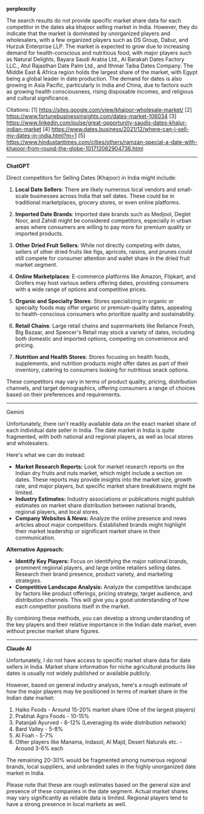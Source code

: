 **perplexcity**

The search results do not provide specific market share data for each competitor in the dates aka khajoor selling market in India. However, they do indicate that the market is dominated by unorganized players and wholesalers, with a few organized players such as DS Group, Dabur, and Hurzuk Enterprise LLP. The market is expected to grow due to increasing demand for health-conscious and nutritious food, with major players such as Natural Delights, Bayara Saudi Arabia Ltd., Al Barakah Dates Factory LLC., Atul Rajasthan Date Palm Ltd., and Ithmar Taiba Dates Company. The Middle East & Africa region holds the largest share of the market, with Egypt being a global leader in date production. The demand for dates is also growing in Asia Pacific, particularly in India and China, due to factors such as growing health consciousness, rising disposable incomes, and religious and cultural significance.

Citations:
[1] https://sites.google.com/view/khajoor-wholesale-market/
[2] https://www.fortunebusinessinsights.com/dates-market-106034
[3] https://www.linkedin.com/pulse/great-opportunity-saudis-dates-khajur-indian-market
[4] https://www.dates.business/2021/12/where-can-i-sell-my-dates-in-india.html?m=1
[5] https://www.hindustantimes.com/cities/others/ramzan-special-a-date-with-khajoor-from-round-the-globe-101712062904736.html

---

**ChatGPT**

Direct competitors for Selling Dates (Khajoor) in India might include:

1. **Local Date Sellers**: There are likely numerous local vendors and small-scale businesses across India that sell dates. These could be in traditional marketplaces, grocery stores, or even online platforms.

2. **Imported Date Brands**: Imported date brands such as Medjool, Deglet Noor, and Zahidi might be considered competitors, especially in urban areas where consumers are willing to pay more for premium quality or imported products.

3. **Other Dried Fruit Sellers**: While not directly competing with dates, sellers of other dried fruits like figs, apricots, raisins, and prunes could still compete for consumer attention and wallet share in the dried fruit market segment.

4. **Online Marketplaces**: E-commerce platforms like Amazon, Flipkart, and Grofers may host various sellers offering dates, providing consumers with a wide range of options and competitive prices.

5. **Organic and Specialty Stores**: Stores specializing in organic or specialty foods may offer organic or premium-quality dates, appealing to health-conscious consumers who prioritize quality and sustainability.

6. **Retail Chains**: Large retail chains and supermarkets like Reliance Fresh, Big Bazaar, and Spencer's Retail may stock a variety of dates, including both domestic and imported options, competing on convenience and pricing.

7. **Nutrition and Health Stores**: Stores focusing on health foods, supplements, and nutrition products might offer dates as part of their inventory, catering to consumers looking for nutritious snack options.

These competitors may vary in terms of product quality, pricing, distribution channels, and target demographics, offering consumers a range of choices based on their preferences and requirements.

---
Gemini

Unfortunately, there isn't readily available data on the exact market share of each individual date seller in India. The date market in India is quite fragmented, with both national and regional players, as well as local stores and wholesalers.

Here's what we can do instead:

- **Market Research Reports:** Look for market research reports on the Indian dry fruits and nuts market, which might include a section on dates. These reports may provide insights into the market size, growth rate, and major players, but specific market share breakdowns might be limited.
- **Industry Estimates:** Industry associations or publications might publish estimates on market share distribution between national brands, regional players, and local stores.
- **Company Websites & News:** Analyze the online presence and news articles about major competitors. Established brands might highlight their market leadership or significant market share in their communication.

**Alternative Approach:**

- **Identify Key Players:** Focus on identifying the major national brands, prominent regional players, and large online retailers selling dates. Research their brand presence, product variety, and marketing strategies.
- **Competitive Landscape Analysis:** Analyze the competitive landscape by factors like product offerings, pricing strategy, target audience, and distribution channels. This will give you a good understanding of how each competitor positions itself in the market.

By combining these methods, you can develop a strong understanding of the key players and their relative importance in the Indian date market, even without precise market share figures.

----

**Claude AI**

Unfortunately, I do not have access to specific market share data for date sellers in India. Market share information for niche agricultural products like dates is usually not widely published or available publicly.

However, based on general industry analysis, here's a rough estimate of how the major players may be positioned in terms of market share in the Indian date market:

1. Haiko Foods - Around 15-20% market share (One of the largest players)
2. Prabhat Agro Foods - 10-15% 
3. Patanjali Ayurved - 8-12% (Leveraging its wide distribution network)
4. Bard Valley - 5-8%
5. Al Foah - 5-7% 
6. Other players like Manama, Indasol, Al Majd, Desert Naturals etc. - Around 3-6% each

The remaining 20-30% would be fragmented among numerous regional brands, local suppliers, and unbranded sales in the highly unorganized date market in India.

Please note that these are rough estimates based on the general size and presence of these companies in the date segment. Actual market shares may vary significantly as reliable data is limited. Regional players tend to have a strong presence in local markets as well.

